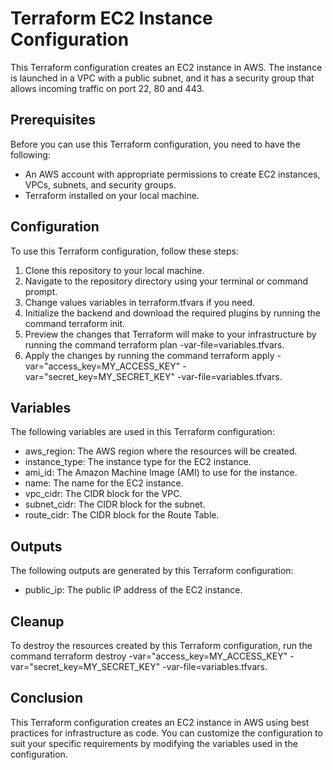 # Terraform EC2 Instance Configuration

This Terraform configuration creates an EC2 instance in AWS. The instance is launched in a VPC with a public subnet, and it has a security group that allows incoming traffic on port 22, 80 and 443.

## Prerequisites

Before you can use this Terraform configuration, you need to have the following:

- An AWS account with appropriate permissions to create EC2 instances, VPCs, subnets, and security groups.
- Terraform installed on your local machine.

## Configuration

To use this Terraform configuration, follow these steps:

1. Clone this repository to your local machine.
2. Navigate to the repository directory using your terminal or command prompt.
3. Change values variables in terraform.tfvars if you need.
4. Initialize the backend and download the required plugins by running the command terraform init.
5. Preview the changes that Terraform will make to your infrastructure by running the command terraform plan -var-file=variables.tfvars.
6. Apply the changes by running the command terraform apply -var="access_key=MY_ACCESS_KEY" -var="secret_key=MY_SECRET_KEY" -var-file=variables.tfvars.

## Variables

The following variables are used in this Terraform configuration:

- aws_region: The AWS region where the resources will be created.
- instance_type: The instance type for the EC2 instance.
- ami_id: The Amazon Machine Image (AMI) to use for the instance.
- name: The name for the EC2 instance.
- vpc_cidr: The CIDR block for the VPC.
- subnet_cidr: The CIDR block for the subnet.
- route_cidr: The CIDR block for the Route Table.

## Outputs

The following outputs are generated by this Terraform configuration:

- public_ip: The public IP address of the EC2 instance.

## Cleanup

To destroy the resources created by this Terraform configuration, run the command terraform destroy -var="access_key=MY_ACCESS_KEY" -var="secret_key=MY_SECRET_KEY" -var-file=variables.tfvars.

## Conclusion

This Terraform configuration creates an EC2 instance in AWS using best practices for infrastructure as code. You can customize the configuration to suit your specific requirements by modifying the variables used in the configuration.
